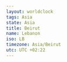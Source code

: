 ```yaml
---
layout: worldclock
tags: Asia
state: Asia
title: Beirut
name: Lebanon
iso: LB
timezone: Asia/Beirut
utc: UTC +02:22
---
```


